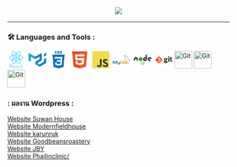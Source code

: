 <div id="header" align="center">
  <img src="https://img.freepik.com/free-vector/isometric-typography-message-hello_23-2148461975.jpg" width="1080"/>
</div>

---

### :hammer_and_wrench: Languages and Tools :
<div>
  <img src="https://github.com/devicons/devicon/blob/master/icons/react/react-original-wordmark.svg" title="React" alt="React" width="40" height="40"/>&nbsp;
  <img src="https://github.com/devicons/devicon/blob/master/icons/materialui/materialui-original.svg" title="Material UI" alt="Material UI" width="40" height="40"/>&nbsp;
  <img src="https://github.com/devicons/devicon/blob/master/icons/css3/css3-plain-wordmark.svg"  title="CSS3" alt="CSS" width="40" height="40"/>&nbsp;
  <img src="https://github.com/devicons/devicon/blob/master/icons/html5/html5-original.svg" title="HTML5" alt="HTML" width="40" height="40"/>&nbsp;
  <img src="https://github.com/devicons/devicon/blob/master/icons/javascript/javascript-original.svg" title="JavaScript" alt="JavaScript" width="40" height="40"/>&nbsp;
  <img src="https://github.com/devicons/devicon/blob/master/icons/mysql/mysql-original-wordmark.svg" title="MySQL"  alt="MySQL" width="40" height="40"/>&nbsp;
  <img src="https://github.com/devicons/devicon/blob/master/icons/nodejs/nodejs-original-wordmark.svg" title="NodeJS" alt="NodeJS" width="40" height="40"/>&nbsp;
  <img src="https://github.com/devicons/devicon/blob/master/icons/git/git-original-wordmark.svg" title="Git" **alt="Git" width="40" height="40"/>
  <img src="https://s.w.org/style/images/about/WordPress-logotype-alternative.png" title="Git" **alt="Git" width="40" height="40"/>
  <img src="https://upload.wikimedia.org/wikipedia/commons/e/e4/Robot-framework-logo.png" title="Git" **alt="Git" width="40" height="40"/>
  <img src="https://upload.wikimedia.org/wikipedia/commons/thumb/d/d5/Selenium_Logo.png/1148px-Selenium_Logo.png?20200511151950" title="Git" **alt="Git" width="40" height="40"/>

  

</div>

### : ผลงาน Wordpress :

<a href="https://suwanhouse.com/">Website Suwan House</a><br>
<a href="https://modernfieldhouse.com/">Website Modernfieldhouse</a><br>
<a href="http://www.karunruk.org/">Website karunruk</a><br>
<a href="https://goodbeansroastery.com/">Website Goodbeansroastery</a><br>
<a href="https://jby.in.th/">Website JBY</a><br>
<a href="https://phailinclinic.com/">Website Phailinclinic/</a>


<!--
**TanabutPapakho/TanabutPapakho** is a ✨ _special_ ✨ repository because its `README.md` (this file) appears on your GitHub profile.

Here are some ideas to get you started:

- 🔭 I’m currently working on ...
- 🌱 I’m currently learning ...
- 👯 I’m looking to collaborate on ...
- 🤔 I’m looking for help with ...
- 💬 Ask me about ...
- 📫 How to reach me: ...
- 😄 Pronouns: ...
- ⚡ Fun fact: ...
-->

